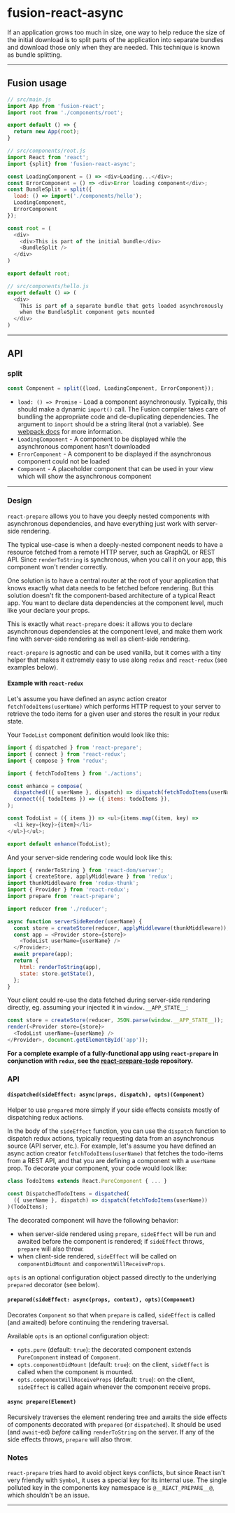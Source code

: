 # fusion-react-async

If an application grows too much in size, one way to help reduce the size of
the initial download is to split parts of the application into separate bundles
and download those only when they are needed. This technique is known
as bundle splitting.

---

## Fusion usage

```js
// src/main.js
import App from 'fusion-react';
import root from './components/root';

export default () => {
  return new App(root);
}

// src/components/root.js
import React from 'react';
import {split} from 'fusion-react-async';

const LoadingComponent = () => <div>Loading...</div>;
const ErrorComponent = () => <div>Error loading component</div>;
const BundleSplit = split({
  load: () => import('./components/hello');
  LoadingComponent,
  ErrorComponent
});

const root = (
  <div>
    <div>This is part of the initial bundle</div>
    <BundleSplit />
  </div>
)

export default root;

// src/components/hello.js
export default () => (
  <div>
    This is part of a separate bundle that gets loaded asynchronously
    when the BundleSplit component gets mounted
  </div>
)
```

---

## API

### split

```js
const Component = split({load, LoadingComponent, ErrorComponent});
```

- `load: () => Promise` - Load a component asynchronously. Typically, this should make a dynamic `import()` call.
  The Fusion compiler takes care of bundling the appropriate code and de-duplicating dependencies. The argument to `import` should be a string literal (not a variable). See [webpack docs](https://webpack.js.org/api/module-methods/#import-) for more information.
- `LoadingComponent` - A component to be displayed while the asynchronous component hasn't downloaded
- `ErrorComponent` - A component to be displayed if the asynchronous component could not be loaded
- `Component` - A placeholder component that can be used in your view which will show the asynchronous component

---

### Design

`react-prepare` allows you to have you deeply nested components with asynchronous dependencies, and have everything just work with server-side rendering.

The typical use-case is when a deeply-nested component needs to have a resource fetched from a remote HTTP server, such as GraphQL or REST API. Since `renderToString` is synchronous, when you call it on your app, this component won't render correctly.

One solution is to have a central router at the root of your application that knows exactly what data needs to be fetched before rendering. But this solution doesn't fit the component-based architecture of a typical React app. You want to declare data dependencies at the component level, much like your declare your props.

This is exactly what `react-prepare` does: it allows you to declare asynchronous dependencies at the component level, and make them work fine with server-side rendering as well as client-side rendering.

`react-prepare` is agnostic and can be used vanilla, but it comes with a tiny helper that makes it extremely easy to use along `redux` and `react-redux` (see examples below).

#### Example with `react-redux`

Let's assume you have defined an async action creator `fetchTodoItems(userName)` which performs HTTP request to your server to retrieve the todo items for a given user and stores the result in your redux state.

Your `TodoList` component definition would look like this:

```js
import { dispatched } from 'react-prepare';
import { connect } from 'react-redux';
import { compose } from 'redux';

import { fetchTodoItems } from './actions';

const enhance = compose(
  dispatched(({ userName }, dispatch) => dispatch(fetchTodoItems(userName))),
  connect(({ todoItems }) => ({ items: todoItems }),
);

const TodoList = ({ items }) => <ul>{items.map((item, key) =>
  <li key={key}>{item}</li>
</ul>}</ul>;

export default enhance(TodoList);
```

And your server-side rendering code would look like this:

```js
import { renderToString } from 'react-dom/server';
import { createStore, applyMiddleware } from 'redux';
import thunkMiddleware from 'redux-thunk';
import { Provider } from 'react-redux';
import prepare from 'react-prepare';

import reducer from './reducer';

async function serverSideRender(userName) {
  const store = createStore(reducer, applyMiddleware(thunkMiddleware));
  const app = <Provider store={store}>
    <TodoList userName={userName} />
  </Provider>;
  await prepare(app);
  return {
    html: renderToString(app),
    state: store.getState(),
  };
}
```

Your client could re-use the data fetched during server-side rendering directly, eg. assuming your injected it in `window.__APP_STATE__`:

```js
const store = createStore(reducer, JSON.parse(window.__APP_STATE__));
render(<Provider store={store}>
  <TodoList userName={userName} />
</Provider>, document.getElementById('app'));
```

**For a complete example of a fully-functional app using `react-prepare` in conjunction with `redux`, see the [react-prepare-todo](https://github.com/elierotenberg/react-prepare-todo) repository.**

### API

#### `dispatched(sideEffect: async(props, dispatch), opts)(Component)`

Helper to use `prepared` more simply if your side effects consists mostly of dispatching redux actions.

In the body of the `sideEffect` function, you can use the `dispatch` function to dispatch redux actions, typically
requesting data from an asynchronous source (API server, etc.).
For example, let's assume you have defined an async action creator `fetchTodoItems(userName)` that fetches the todo-items from a REST API,
and that you are defining a component with a `userName` prop. To decorate your component, your code would look like:

```js
class TodoItems extends React.PureComponent { ... }

const DispatchedTodoItems = dispatched(
  ({ userName }, dispatch) => dispatch(fetchTodoItems(userName))
)(TodoItems);
```

The decorated component will have the following behavior:

- when server-side rendered using `prepare`, `sideEffect` will be run and awaited before the component is rendered; if `sideEffect` throws, `prepare` will also throw.
- when client-side rendered, `sideEffect` will be called on `componentDidMount` and `componentWillReceiveProps`.

`opts` is an optional configuration object passed directly to the underlying `prepared` decorator (see below).

#### `prepared(sideEffect: async(props, context), opts)(Component)`

Decorates `Component` so that when `prepare` is called, `sideEffect` is called (and awaited) before continuing the rendering traversal.

Available `opts` is an optional configuration object:

- `opts.pure` (default: `true`): the decorated component extends `PureComponent` instead of `Component`.
- `opts.componentDidMount` (default: `true`): on the client, `sideEffect` is called when the component is mounted.
- `opts.componentWillReceiveProps` (default: `true`): on the client, `sideEffect` is called again whenever the component receive props.

#### `async prepare(Element)`

Recursively traverses the element rendering tree and awaits the side effects of components decorated with `prepared` (or `dispatched`).
It should be used (and `await`-ed) *before* calling `renderToString` on the server. If any of the side effects throws, `prepare` will also throw.

### Notes

`react-prepare` tries hard to avoid object keys conflicts, but since React isn't very friendly with `Symbol`, it uses a special key for its internal use.
The single polluted key in the components key namespace is `@__REACT_PREPARE__@`, which shouldn't be an issue.

---
